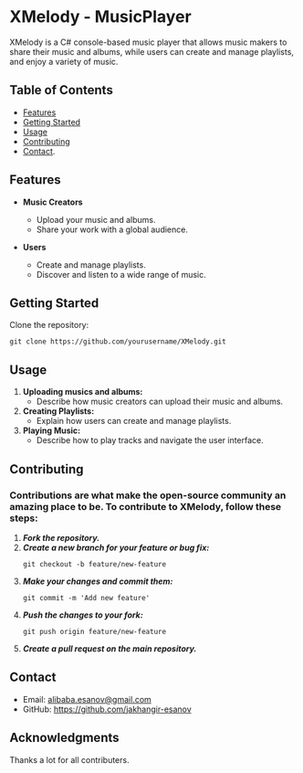 # XMelody - MusicPlayer

XMelody is a C# console-based music player that allows music makers to share their music and albums, while users can create and manage playlists, and enjoy a variety of music.

## Table of Contents

- [Features](#features)
- [Getting Started](#getting-started)
- [Usage](#usage)
- [Contributing](#contributing)
- [Contact](#contact).
  
## Features

- **Music Creators**
  - Upload your music and albums.
  - Share your work with a global audience.

- **Users**
  - Create and manage playlists.
  - Discover and listen to a wide range of music.

## Getting Started

Clone the repository:

   ```
   git clone https://github.com/yourusername/XMelody.git
   ```

## Usage

1. **Uploading musics and albums:**
   - Describe how music creators can upload their music and albums.
2. **Creating Playlists:**
   - Explain how users can create and manage playlists.
3. **Playing Music:**
   - Describe how to play tracks and navigate the user interface.

## Contributing

### Contributions are what make the open-source community an amazing place to be. To contribute to XMelody, follow these steps:

1. ***Fork the repository.***
2. ***Create a new branch for your feature or bug fix:***
   ```
   git checkout -b feature/new-feature
   ```
3. ***Make your changes and commit them:***
   ```
   git commit -m 'Add new feature'
   ```
4. ***Push the changes to your fork:***
   ```
   git push origin feature/new-feature
   ```
5. ***Create a pull request on the main repository.***

## Contact

- Email: alibaba.esanov@gmail.com
- GitHub: https://github.com/jakhangir-esanov

## Acknowledgments

Thanks a lot for all contributers.
